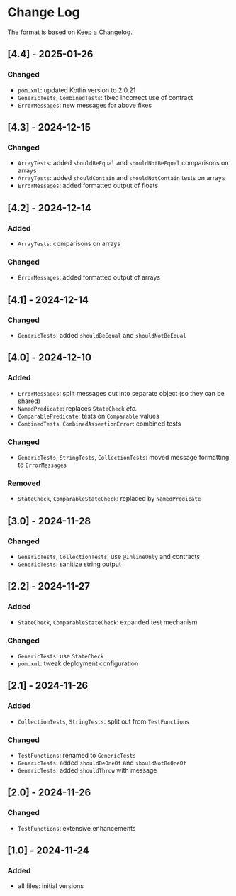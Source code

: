 # Change Log

The format is based on [Keep a Changelog](http://keepachangelog.com/).

## [4.4] - 2025-01-26
### Changed
- `pom.xml`: updated Kotlin version to 2.0.21
- `GenericTests`, `CombinedTests`: fixed incorrect use of contract
- `ErrorMessages`: new messages for above fixes

## [4.3] - 2024-12-15
### Changed
- `ArrayTests`: added `shouldBeEqual` and `shouldNotBeEqual` comparisons on arrays
- `ArrayTests`: added `shouldContain` and `shouldNotContain` tests on arrays
- `ErrorMessages`: added formatted output of floats

## [4.2] - 2024-12-14
### Added
- `ArrayTests`: comparisons on arrays
### Changed
- `ErrorMessages`: added formatted output of arrays

## [4.1] - 2024-12-14
### Changed
- `GenericTests`: added `shouldBeEqual` and `shouldNotBeEqual`

## [4.0] - 2024-12-10
### Added
- `ErrorMessages`: split messages out into separate object (so they can be shared)
- `NamedPredicate`: replaces `StateCheck` _etc._
- `ComparablePredicate`: tests on `Comparable` values
- `CombinedTests`, `CombinedAssertionError`: combined tests
### Changed
- `GenericTests`, `StringTests`, `CollectionTests`: moved message formatting to `ErrorMessages`
### Removed
- `StateCheck`, `ComparableStateCheck`: replaced by `NamedPredicate`

## [3.0] - 2024-11-28
### Changed
- `GenericTests`, `CollectionTests`: use `@InlineOnly` and contracts
- `GenericTests`: sanitize string output

## [2.2] - 2024-11-27
### Added
- `StateCheck`, `ComparableStateCheck`: expanded test mechanism
### Changed
- `GenericTests`: use `StateCheck`
- `pom.xml`: tweak deployment configuration

## [2.1] - 2024-11-26
### Added
- `CollectionTests`, `StringTests`: split out from `TestFunctions`
### Changed
- `TestFunctions`: renamed to `GenericTests`
- `GenericTests`: added `shouldBeOneOf` and `shouldNotBeOneOf`
- `GenericTests`: added `shouldThrow` with message

## [2.0] - 2024-11-26
### Changed
- `TestFunctions`: extensive enhancements

## [1.0] - 2024-11-24
### Added
- all files: initial versions
